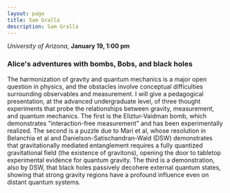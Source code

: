 ```yaml
---
layout: page
title: Sam Gralla 
description: Sam Gralla 
---
```


*University of Arizona*, **January 19, 1:00 pm**

### Alice's adventures with bombs, Bobs, and black holes
 
The harmonization of gravity and quantum mechanics is a major open question in
physics, and the obstacles involve conceptual difficulties surrounding
observables and measurement.  I will give a pedagogical presentation, at the
advanced undergraduate level, of three thought experiments that probe the
relationships between gravity, measurement, and quantum mechanics.  The first
is the Eliztur-Vaidman bomb, which demonstrates "interaction-free measurement"
and has been experimentally realized.  The second is a puzzle due to Mari et
al, whose resolution in Belanchia et al and Danielson-Satischandran-Wald (DSW)
demonstrates that gravitationally mediated entanglement requires a fully
quantized gravitational field (the existence of gravitons), opening the door to
tabletop experimental evidence for quantum gravity.  The third is a
demonstration, also by DSW, that black holes passively decohere external
quantum states, showing that strong gravity regions have a profound influence
even on distant quantum systems.

